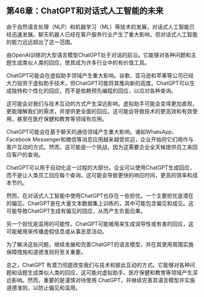 ## 第46章：ChatGPT和对话式人工智能的未来

由于自然语言处理（NLP）和机器学习（ML）等技术的发展，对话式人工智能已经迅速发展。聊天机器人已经在客户服务行业产生了重大影响，但对话式人工智能的能力远远超出了这一范围。

由OpenAI训练的大型语言模型ChatGPT处于对话的前沿。它能够对各种问题和主题生成类似人类的回应，使其成为许多行业中的有价值工具。

ChatGPT可能会在虚拟助手领域产生重大影响。谷歌、亚马逊和苹果等公司已经大力投资于虚拟助手技术，但ChatGPT可能将其推向新的高度。ChatGPT可以生成独特和个性化的回应，而不是依赖预先编程的回应，以应对各种查询。

这可能会对我们与技术互动的方式产生深远影响。虚拟助手可能会变得更加直观，更能理解我们的需求，并提供更全面的回应。这可能会导致技术的更高效和有效使用，甚至在医疗保健和教育等领域有应用。

ChatGPT可能会在基于聊天的通信领域产生重大影响。诸如WhatsApp、Facebook Messenger和微信等消息应用越来越受欢迎，企业开始将它们用作与客户互动的方式。然而，这可能是一个挑战，因为这需要企业全天候提供员工来回应客户的查询。

ChatGPT可以用于自动化这一过程的大部分。企业可以使用ChatGPT生成回应，而不是让人类员工回应每个查询。这可能会导致更快的响应时间，更高的效率和成本节约。

然而，在对话式人工智能中使用ChatGPT也存在一些担忧。一个主要担忧是潜在的偏见。ChatGPT是在大量文本数据集上训练的，其中可能包含偏见和成见。这可能导致ChatGPT生成有偏见的回应，从而产生负面后果。

另一个担忧是滥用的可能性。ChatGPT可能被用来生成误导性或有害的回应，这可能被用来传播虚假信息或从事恶意活动。

为了解决这些问题，继续发展和完善ChatGPT的语言模型，并在其使用周围实施保障措施和道德准则将至关重要。

总之，ChatGPT 有潜力彻底改变我们与技术和彼此互动的方式。它能够对各种问题和话题生成类似人类的回应，这可能对虚拟助手、医疗保健和教育等领域产生深远影响。然而，重要的是谨慎对待使用 ChatGPT，并继续完善其语言模型并实施道德准则，以防止偏见和滥用。
